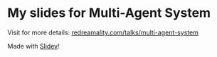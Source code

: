 # My slides for Multi-Agent System

Visit for more details: [redreamality.com/talks/multi-agent-system](https://redreamality.com/talks/multi-agent-system)

Made with [Slidev](https://github.com/slidevjs/slidev)!

